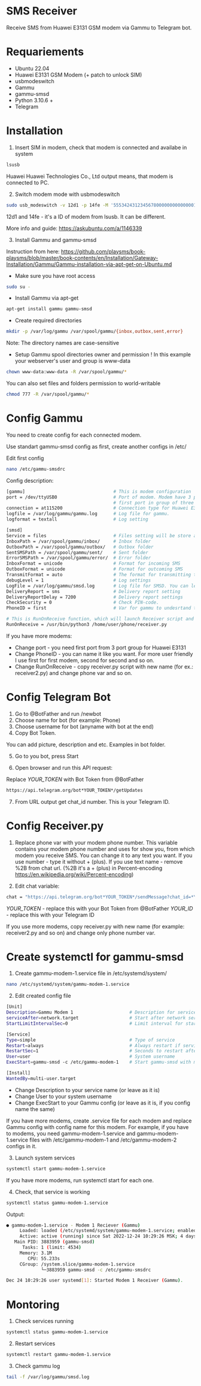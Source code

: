 # SMS Receiver
Receive SMS from Huawei E3131 GSM modem via Gammu to Telegram bot.

# Requariements
* Ubuntu 22.04
* Huawei E3131 GSM Modem (+ patch to unlock SIM)
* usbmodeswitch
* Gammu
* gammu-smsd
* Python 3.10.6 +
* Telegram

# Installation

1. Insert SIM in modem, check that modem is connected and availabe in system
```bash
lsusb
```
Huawei Huawei Technologies Co., Ltd output means, that modem is connected to PC.

2. Switch modem mode with usbmodeswitch

```bash
sudo usb_modeswitch -v 12d1 -p 14fe -M '55534243123456780000000000000011062000000100000000000000000000'
```
12d1 and 14fe - it's a ID of modem from lsusb. It can be different.

More info and guide:
https://askubuntu.com/a/1146339

3. Install Gammu and gammu-smsd

Instruction from here:
https://github.com/playsms/book-playsms/blob/master/book-contents/en/Installation/Gateway-Installation/Gammu/Gammu-installation-via-apt-get-on-Ubuntu.md

- Make sure you have root access
```bash
sudo su -
```

- Install Gammu via apt-get
```bash
apt-get install gammu gammu-smsd
```

- Create required directories
```bash
mkdir -p /var/log/gammu /var/spool/gammu/{inbox,outbox,sent,error}
```
Note: The directory names are case-sensitive

- Setup Gammu spool directories owner and permission
! In this example your webserver's user and group is www-data
```bash
chown www-data:www-data -R /var/spool/gammu/*
```

You can also set files and folders permission to world-writable
```bash
chmod 777 -R /var/spool/gammu/*
```

# Config Gammu

You need to create config for each connected modem.

Use standart gammu-smsd config as first, create another configs in /etc/

Edit first config
```bash
nano /etc/gammu-smsdrc
```

Config description:
```bash
[gammu]                                 # This is modem configuration
port = /dev/ttyUSB0                     # Port of modem. Modem have 3 ports: ttyUSB0, ttyUSB1, ttyUSB2. You need ttyUSB0. If you have more modems, each
                                        # first port in group of three will be the first. For example, for second modem it will be ttyUSB3.
connection = at115200                   # Connection type for Huawei E3131
logfile = /var/log/gammu/gammu.log      # Log file for gammu.
logformat = textall                     # Log setting

[smsd]
Service = files                         # Files setting will be store all SMS on Hard Drive in folders below. You can set db, info in gammu docs.
InboxPath = /var/spool/gammu/inbox/     # Inbox folder
OutboxPath = /var/spool/gammu/outbox/   # Outbox folder
SentSMSPath = /var/spool/gammu/sent/    # Sent folder
ErrorSMSPath = /var/spool/gammu/error/  # Error folder
InboxFormat = unicode                   # Format for incoming SMS
OutboxFormat = unicode                  # Format for outcoming SMS
TransmitFormat = auto                   # The format for transmitting the SMS: auto, unicode, 7bit
debugLevel = 1                          # Log settings
LogFile = /var/log/gammu/smsd.log       # Log file for SMSD. You can leave it for all your configs to get log in one file.
DeliveryReport = sms                    # Delivery report setting
DeliveryReportDelay = 7200              # Delivery report settings
CheckSecurity = 0                       # Check PIN-code. 
PhoneID = first                         # Var for gammu to undesrtand that modem it uses. For second modem set second and etc.

# This is RunOnReceive function, which will launch Receiver script and send message to Telegram bot. Replace user with your system user.
RunOnReceive = /usr/bin/python3 /home/user/phone/receiver.py
```

If you have more modems:

* Change port - you need first port from 3 port group for Huawei E3131
* Change PhoneID - you can name it like you want. For more user friendly I use first for first modem, second for second and so on.
* Change RunOnReceive - copy receiver.py script with new name (for ex.: receiver2.py) and change phone var and so on.

# Config Telegram Bot

1. Go to @BotFather and run /newbot
2. Choose name for bot (for example: Phone)
3. Choose username for bot (anyname with bot at the end)
4. Copy Bot Token.

You can add picture, description and etc. Examples in bot folder.

5. Go to you bot, press Start

6. Open browser and run this API request:

Replace *YOUR_TOKEN* with Bot Token from @BotFather

```bash
https://api.telegram.org/bot*YOUR_TOKEN*/getUpdates
```

7. From URL output get chat_id number.
This is your Telegram ID.

# Config Receiver.py

1. Replace phone var with your modem phone number.
This variable contains your modem phone number and uses for show you, from which modem you receive SMS. You can change it to any text you want.
If you use number - type it without + (plus). 
If you use text name - remove %2B from chat url. (%2B it's a + (plus) in Percent-encoding https://en.wikipedia.org/wiki/Percent-encoding)

2. Edit chat variable:

```bash
chat = "https://api.telegram.org/bot*YOUR_TOKEN*/sendMessage?chat_id=*YOUR_ID*&text=<b>☎️: %2B{0}</b>%0A{1} <b>({2})</b>&parse_mode=HTML".format(phone, text, sender)
```

*YOUR_TOKEN* - replace this with your Bot Token from @BotFather
*YOUR_ID* - replace this with your Telegram ID

If you use more modems, copy receiver.py with new name (for example: receiver2.py and so on) and change only phone number var.

# Create systemctl for gammu-smsd

1. Create gammu-modem-1.service file in /etc/systemd/system/
```bash
nano /etc/systemd/system/gammu-modem-1.service
```

2. Edit created config file
```bash
[Unit]
Description=Gammu Modem 1                     # Description for service
serviceAfter=network.target                   # Start after network service
StartLimitIntervalSec=0                       # Limit interval for start service

[Service]
Type=simple                                   # Type of service
Restart=always                                # Always restart if service goes down
RestartSec=1                                  # Seconds to restart after service down
User=user                                     # System username
ExecStart=gammu-smsd -c /etc/gammu-modem-1    # Start gammu-smsd with modem config

[Install]
WantedBy=multi-user.target
```

* Change Description to your service name (or leave as it is)
* Change User to your system username
* Change ExecStart to your Gammu config (or leave as it is, if you config name the same)

If you have more modems, create .service file for each modem and replace Gammu config with config name for this modem.
For example, if you have to modems, you need gammu-modem-1.service and gammu-modem-1.service files with /etc/gammu-modem-1 and /etc/gammu-modem-2 configs in it.

3. Launch system services
```bash
systemctl start gammu-modem-1.service
```
If you have more modems, run systemctl start for each one.

4. Check, that service is working
```bash
systemctl status gammu-modem-1.service
```

Output:
```bash
● gammu-modem-1.service - Modem 1 Reciever (Gammu)
     Loaded: loaded (/etc/systemd/system/gammu-modem-1.service; enabled; vendor preset: enabled)
     Active: active (running) since Sat 2022-12-24 10:29:26 MSK; 4 days ago
   Main PID: 3883959 (gammu-smsd)
      Tasks: 1 (limit: 4534)
     Memory: 3.1M
        CPU: 55.233s
     CGroup: /system.slice/gammu-modem-1.service
             └─3883959 gammu-smsd -c /etc/gammu-smsdrc

Dec 24 10:29:26 user systemd[1]: Started Modem 1 Receiver (Gammu).
```

# Montoring

1. Check services running
```bash
systemctl status gammu-modem-1.service
```

2. Restart services
```bash
systemctl restart gammu-modem-1.service
```

3. Check gammu log
```bash
tail -f /var/log/gammu/smsd.log
```
